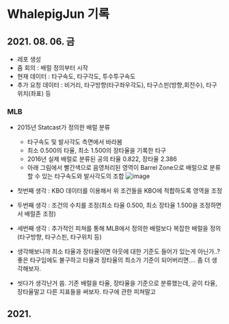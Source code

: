 # WhalepigJun 기록

## 2021. 08. 06. 금
 - 레포 생성
 - 줌 회의 : 배럴 정의부터 시작
 - 현재 데이터 : 타구속도, 타구각도, 투수투구속도
 - 추가 요청 데이터 : 비거리, 타구방향(타구좌우각도), 타구스핀(방향,회전수), 타구위치(좌표) 등

 ### MLB
 - 2015년 Statcast가 정의한 배럴 분류
   - 타구속도 및 발사각도 측면에서 바라봄
   - 최소 0.500의 타율, 최소 1.500의 장타율을 기록한 타구
   - 2016년 실제 배럴로 분류된 공의 타율 0.822, 장타율 2.386
   - 아래 그림에서 빨간색으로 음영처리된 영역이 Barrel Zone으로 배럴으로 분류할 수 있는 타구속도와 발사각도의 조합
   ![image](https://user-images.githubusercontent.com/62738248/128532393-5832733b-9bc1-4591-8a47-4082d51f6dd6.png)
 
 - 첫번째 생각 : KBO 데이터를 이용해서 위 조건들을 KBO에 적합하도록 영역을 조정
 - 두번째 생각 : 조건의 수치를 조정(최소 타율 0.500, 최소 장타율 1.500을 조정하면서 배럴존 조정)
 - 세번째 생각 : 추가적인 피쳐를 통해 MLB에서 정의한 배럴보다 복잡한 배럴을 정의(타구방향, 타구스핀, 타구위치 등)
 - 생각해보니까 최소 타율과 장타율이면 아웃에 대한 기준도 들어가 있는게 아닌가..? 좋은 타구임에도 불구하고 타율과 장타율의 최소가 기준이 되어버리면.... 좀 더 생각해보자.
 - 씻다가 생각난거 씀. 기존 배럴을 타율, 장타율을 기준으로 분류했는데, 굳이 타율, 장타율말고 다른 지표들을 써보자. 타구에 관한 피쳐말고


## 2021. 
